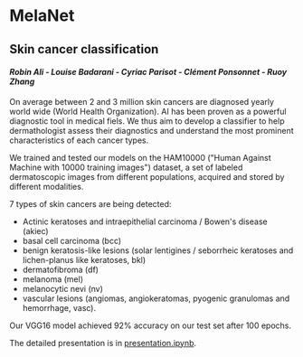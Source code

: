 # MelaNet

## Skin cancer classification

#### *Robin Ali - Louise Badarani - Cyriac Parisot - Clément Ponsonnet - Ruoy Zhang*

On average between 2 and 3 million skin cancers are diagnosed yearly world wide (World Health Organization). AI has been proven as a powerful diagnostic tool in medical fiels. We thus aim to develop a classifier to help dermathologist assess their diagnostics and understand the most prominent characteristics of each cancer types.

We trained and tested our models on the HAM10000 ("Human Against Machine with 10000 training images") dataset, a set of labeled dermatoscopic images from different populations, acquired and stored by different modalities. 

7 types of skin cancers are being detected:
 - Actinic keratoses and intraepithelial carcinoma / Bowen's disease (akiec)
 - basal cell carcinoma (bcc)
 - benign keratosis-like lesions (solar lentigines / seborrheic keratoses and lichen-planus like keratoses, bkl)
 - dermatofibroma (df)
 - melanoma (mel)
 - melanocytic nevi (nv)
 - vascular lesions (angiomas, angiokeratomas, pyogenic granulomas and hemorrhage, vasc).

Our VGG16 model achieved 92% accuracy on our test set after 100 epochs.

The detailed presentation is in [presentation.ipynb](/blob/master/presentation.ipynb).

